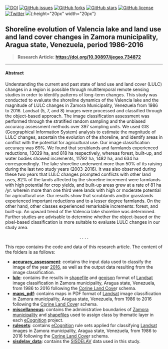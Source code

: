 [![DOI](https://zenodo.org/badge/261209006.svg)](https://zenodo.org/badge/latestdoi/261209006)
[![GitHub issues](https://img.shields.io/github/issues/acoiman/lulc_zamora_1986_2016?style=plastic)](https://github.com/acoiman/lulc_zamora_1986_2016/issues)
[![GitHub forks](https://img.shields.io/github/forks/acoiman/lulc_zamora_1986_2016?style=plastic)](https://github.com/acoiman/lulc_zamora_1986_2016/network)
[![GitHub stars](https://img.shields.io/github/stars/acoiman/lulc_zamora_1986_2016?style=plastic)](https://github.com/acoiman/lulc_zamora_1986_2016/stargazers)
[![GitHub license](https://img.shields.io/github/license/acoiman/lulc_zamora_1986_2016?style=plastic)](https://github.com/acoiman/lulc_zamora_1986_2016/blob/master/LICENSE)
[![Twitter](https://shields-staging.herokuapp.com/twitter/url?style=social&url=https%3A%2F%2Fgithub.com%2Facoiman%2Flulc_zamora_1986_2016)](https://twitter.com/intent/tweet?text=Wow:&url=https%3A%2F%2Fgithub.com%2Facoiman%2Flulc_zamora_1986_2016)
[![](https://acoiman.github.io/opendata.png)](https://www.cos.io/initiatives/badges){:height="20px" width="20px"}



## Shoreline evolution of Valencia lake and land use and land cover changes in Zamora municipality, Aragua state, Venezuela, period 1986-2016 

> **Research Article:  https://doi.org/10.30897/ijegeo.734872**

------

#### **Abstract**

Understanding the current and past state of land use and land cover (LULC) changes in a region is possible through multitemporal remote sensing studies in order to identify patterns of long-term changes. This study was conducted to evaluate the shoreline dynamics of the Valencia lake and the magnitude of LULC changes in Zamora Municipality, Venezuela from 1986 to 2016. Landsat (5, 7, and 8) images were processed and classified through the object-based approach. The image classification assessment was performed through the stratified random sampling and the unbiased accuracy assessment methods over 397 sampling units. We used GIS (Geographical Information System) analysis to estimate the magnitude of LULC changes, ascertain the evolution of the shoreline, and identify areas in conflict with the potential for agricultural use. Our image classification accuracy was 69%. We found that scrublands and farmlands experienced reductions, 13029 ha, and 818 ha respectively, whereas forest, built-up, and water bodies showed increments, 11792 ha, 1482 ha, and 634 ha correspondingly. The lake shoreline underwent more than 50% of its raising during the last two study years (2003-2016). It was also observed during these two years that LULC changes prompted conflicts with other land uses, 82% of the lands affected by the shoreline increment were farmlands with high potential for crop yields, and built-up areas grew at a rate of 81 ha /yr. wherein more than one third were lands with high or moderate potential for agricultural use. Our results show that scrublands and/or grasslands experienced important reductions and to a lesser degree farmlands. On the other hand, other classes experienced remarkable increments: forest, and built-up. An upward trend of the Valencia lake shoreline was determined. Further studies are advisable to determine whether the object-based or the pixel-based classification is more suitable to evaluate LULC changes in our study area.

<div id="dot" align='center'>. . . .</div>

This repo contains the code and data of this research article. The content of the folders is as follows:

- [**accuracy_assessment**](https://github.com/acoiman/lulc_zamora_1986_2016/tree/master/accuracy_assessment): contains the input data used to classify the image of the year [2016](https://github.com/acoiman/lulc_zamora_1986_2016/tree/master/lulc/results/2016), as well as the output data resulting from the image classification.
- [**lulc**](https://github.com/acoiman/lulc_zamora_1986_2016/tree/master/lulc):  contains the results in [shapefile](https://en.wikipedia.org/wiki/Shapefile) and [geojson](https://geojson.org/) format of [Landsat](https://landsat.gsfc.nasa.gov/) image classification in Zamora municipality, Aragua state, Venezuela, from 1986 to 2016 following the [Corine Land Cove](https://land.copernicus.eu/pan-european/corine-land-cover)r schema.
- [**maps_pdf**](https://github.com/acoiman/lulc_zamora_1986_2016/tree/master/maps_pdf): contains maps in PDF format of [Landsat](https://landsat.gsfc.nasa.gov/) image classification in Zamora municipality, Aragua state, Venezuela, from 1986 to 2016 following the [Corine Land Cove](https://land.copernicus.eu/pan-european/corine-land-cover)r schema.
- [**miscellaneous**](https://github.com/acoiman/lulc_zamora_1986_2016/tree/master/miscellaneous): contains the administrative boundaries of [Zamora municipality](https://en.wikipedia.org/wiki/Zamora_Municipality,_Aragua) and [shapefiles](https://en.wikipedia.org/wiki/Shapefile) used to assign class by thematic layer in each [eCognition](https://geospatial.trimble.com/products-and-solutions/ecognition) project.
- [**rulesets**](https://github.com/acoiman/lulc_zamora_1986_2016/tree/master/rulesets): contains [eCognition](https://geospatial.trimble.com/products-and-solutions/ecognition) rule sets applied for classifying [Landsat](https://landsat.gsfc.nasa.gov/) images in Zamora municipality, Aragua state, Venezuela, from 1986 to 2016 following the [Corine Land Cove](https://land.copernicus.eu/pan-european/corine-land-cover)r schema.
- [**sisdelav_data**](https://github.com/acoiman/lulc_zamora_1986_2016/tree/master/sisdelav_data): contains the [SISDELAV](http://saber.ucv.ve/ojs/index.php/rev_venes/article/view/1092/1021) data used in this study.

